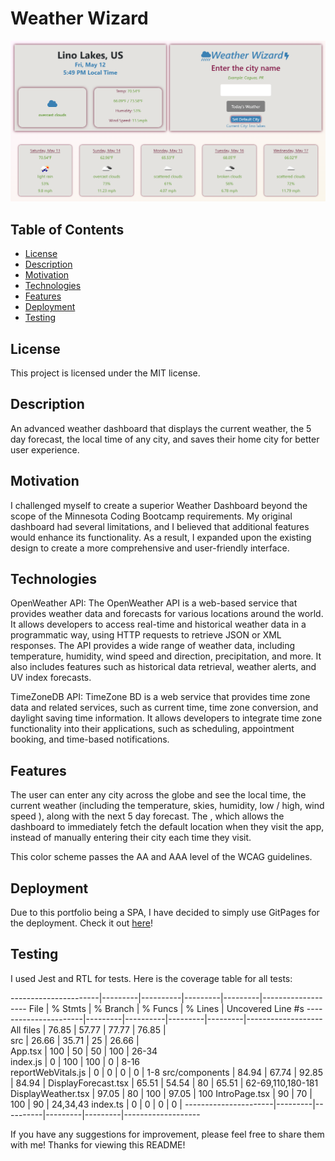 # Weather Wizard

![Screenshot](./public/assets/weather-wizard.png)
## Table of Contents
- [License](#license)
- [Description](#description)
- [Motivation](#motivation)
- [Technologies](#technologies)
- [Features](#features)
- [Deployment](#Deployment)
- [Testing](#testing)

## License
This project is licensed under the MIT license.

## Description
An advanced weather dashboard that displays the current weather, the 5 day forecast, the local time of any city, and saves their home city for better user experience. 

## Motivation
I challenged myself to create a superior Weather Dashboard beyond the scope of the Minnesota Coding Bootcamp requirements. My original dashboard had several limitations, and I believed that additional features would enhance its functionality. As a result, I expanded upon the existing design to create a more comprehensive and user-friendly interface.

## Technologies
OpenWeather API:
The OpenWeather API is a web-based service that provides weather data and forecasts for various locations around the world. It allows developers to access real-time and historical weather data in a programmatic way, using HTTP requests to retrieve JSON or XML responses. The API provides a wide range of weather data, including temperature, humidity, wind speed and direction, precipitation, and more. It also includes features such as historical data retrieval, weather alerts, and UV index forecasts. 

TimeZoneDB API:
TimeZone BD is a web service that provides time zone data and related services, such as current time, time zone conversion, and daylight saving time information. It allows developers to integrate time zone functionality into their applications, such as scheduling, appointment booking, and time-based notifications. 

## Features
The user can enter any city across the globe and see the local time, the current weather (including the temperature, skies, humidity, low / high, wind speed ), along with the next 5 day forecast. The , which allows the dashboard to immediately fetch the default location when they visit the app, instead of manually entering their city each time they visit. 

This color scheme passes the AA and AAA level of the WCAG guidelines.

## Deployment
Due to this portfolio being a SPA, I have decided to simply use GitPages for the deployment. Check it out [here](https://kenny4297.github.io/Weather-Wizard/)!

## Testing
I used Jest and RTL for tests. Here is the coverage table for all tests:

----------------------|---------|----------|---------|---------|-------------------
File                  | % Stmts | % Branch | % Funcs | % Lines | Uncovered Line #s 
----------------------|---------|----------|---------|---------|-------------------
All files             |   76.85 |    57.77 |   77.77 |   76.85 |                   
 src                  |   26.66 |    35.71 |      25 |   26.66 |                   
  App.tsx             |     100 |       50 |      50 |     100 | 26-34             
  index.js            |       0 |      100 |     100 |       0 | 8-16              
  reportWebVitals.js  |       0 |        0 |       0 |       0 | 1-8
 src/components       |   84.94 |    67.74 |   92.85 |   84.94 | 
  DisplayForecast.tsx |   65.51 |    54.54 |      80 |   65.51 | 62-69,110,180-181
  DisplayWeather.tsx  |   97.05 |       80 |     100 |   97.05 | 100
  IntroPage.tsx       |      90 |       70 |     100 |      90 | 24,34,43
  index.ts            |       0 |        0 |       0 |       0 | 
----------------------|---------|----------|---------|---------|-------------------


If you have any suggestions for improvement, please feel free to share them with me! Thanks for viewing this README!



